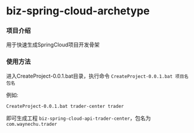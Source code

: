 # biz-spring-cloud-archetype

### 项目介绍

用于快速生成SpringCloud项目开发骨架

### 使用方法

进入CreateProject-0.0.1.bat目录，执行命令 `CreateProject-0.0.1.bat 项目名 包名`

例如:

```shell
CreateProject-0.0.1.bat trader-center trader
```

即可生成工程 `biz-spring-cloud-api-trader-center`，包名为 `com.waynechu.trader`